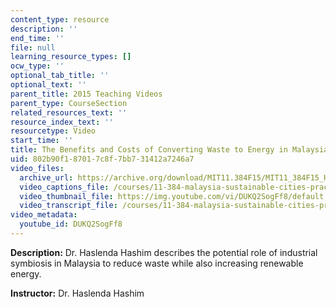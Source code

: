 ```yaml
---
content_type: resource
description: ''
end_time: ''
file: null
learning_resource_types: []
ocw_type: ''
optional_tab_title: ''
optional_text: ''
parent_title: 2015 Teaching Videos
parent_type: CourseSection
related_resources_text: ''
resource_index_text: ''
resourcetype: Video
start_time: ''
title: The Benefits and Costs of Converting Waste to Energy in Malaysia
uid: 802b90f1-8701-7c8f-7bb7-31412a7246a7
video_files:
  archive_url: https://archive.org/download/MIT11.384F15/MIT11_384F15_Haslenda_300k.mp4
  video_captions_file: /courses/11-384-malaysia-sustainable-cities-practicum-spring-2018/ec3f1bf3f7da5abb95545e08a2c26acd_DUKQ2SogFf8.vtt
  video_thumbnail_file: https://img.youtube.com/vi/DUKQ2SogFf8/default.jpg
  video_transcript_file: /courses/11-384-malaysia-sustainable-cities-practicum-spring-2018/bab54c1ba47a38d4f90fbad951c0ecf0_DUKQ2SogFf8.pdf
video_metadata:
  youtube_id: DUKQ2SogFf8
---
```


**Description:** Dr. Haslenda Hashim describes the potential role of industrial symbiosis in Malaysia to reduce waste while also increasing renewable energy.

**Instructor:** Dr. Haslenda Hashim
